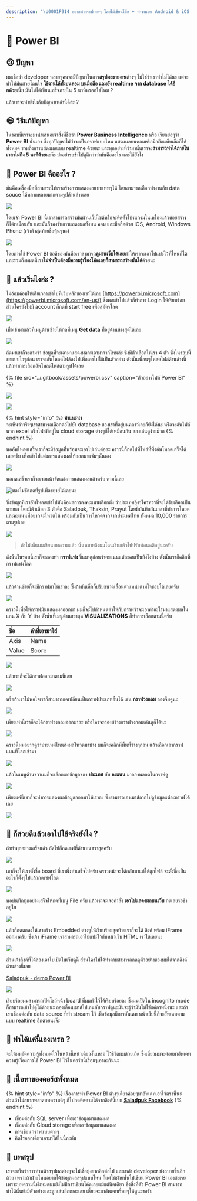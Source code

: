 ```yaml
---
description: "\U0001F914 อยากทำกราฟเทพๆ โดยไม่เขียนโค้ด + ทำงานบน Android & iOS ทำไง?"
---
```


# 👶 Power BI

## 😢 ปัญหา

ผมเชื่อว่า developer หลายๆคนจะมีปัญหาในการ**สรุปผลรายงาน**ต่างๆ ไม่ใช่ว่าเราทำไม่ได้นะ แต่จะทำให้มันสวยโดนใจ **ใช้งานได้ทั้งบนคอม บนมือถือ แถมยัง realtime จาก database ได้อีกด้วย**เนี่ย มันไม่ได้เขียนเสร็จภายใน 5 นาทีหรอกใช่ไหม ?

แล้วเราจะทำยังไงกับปัญหาเหล่านี้ดีล่ะ ?

## 😄 วิธีแก้ปัญหา

 ในรอบนี้เราจะมานำเสนอเจ้าสิ่งที่ชื่อว่า **Power Business Intelligence** หรือ เรียกย่อๆว่า **Power BI** นั่นเอง ซึ่งทุกปัญหาไม่ว่าจะเป็นกราฟแบบไหน แสดงผลบนคอมหรือมือถือแท็บเล็ตก็ได้ทั้งหมด รวมถึงการแสดงผลแบบ realtime ด้วยนะ และทุกอย่างที่ว่ามานั้นเราจะ**สามารถทำได้ภายในเวลาไม่ถึง 5 นาทีด้วย**นะจ๊ะ ปะอย่ารอช้าไปดูดีกว่าว่ามันคืออะไร และใช้ยังไง

## 🤔 Power BI คืออะไร ?

มันคือเครื่องมือที่สามารถให้เราสร้างการแสดงผลแบบเทพๆได้ โดยสามารถเลือกทำงานกับ data souce ได้หลากหลายมากตามรูปด้านล่างเลย

![](../.gitbook/assets/image%20%28481%29.png)

โดยเจ้า Power BI นี้เราสามารถสร้างมันผ่านเว็บไซต์หรือจะติดตั้งโปรแกรมในเครื่องแล้วค่อยสร้างก็ได้เหมือนกัน และมันก็รองรับการแสดงผลทั้งบน คอม และมือถือด้วย iOS, Android, Windows Phone \(เจ้าตัวสุดท้ายชื่อคุ้นๆนะ\)

![](../.gitbook/assets/image%20%28902%29.png)

โดยการใช้ Power BI ข้อดีของมันคือเราสามารถ**ดูผ่านเว็บได้เลย**ทำให้เราจะเอาไปแปะไว้ที่ไหนก็ได้ และรวมถึงหมดนี่เรา**ไม่จำเป็นต้องมีความรู้เรื่องโค้ดเลยก็สามารถสร้างมันได้**ด้วยนะ

## 🤔 แล้วเริ่มไงอ่ะ ?

ไม่อ้อมค้อมให้เสียเวลาเข้าไปที่เว็บหลักของเขาได้เลย [https://powerbi.microsoft.com](https://powerbi.microsoft.com/en-us/) ซึ่งพอเข้าไปแล้วก็ทำการ Login ให้เรียบร้อย ส่วนใครยังไม่มี account ก็กดที่ start free เพื่อสมัครโลด

![](../.gitbook/assets/image%20%28242%29.png)

เมื่อเข้ามาแล้วที่เมนูด้านซ้ายให้กดที่เมนู **Get data** ที่อยู่ด้านล่างสุดได้เลย

![](../.gitbook/assets/image%20%28790%29.png)

ถัดมาเขาก็จะถามว่า ข้อมูลที่จะเอามาแสดงผลจะเอามาจากไหนล่ะ ซึ่งมีตัวเลือกให้เรา 4 ตัว  ซึ่งในรอบนี้ขอแบบไวๆก่อน เราจะอัพโหลดไฟล์ลงไปเพื่อเอาไปใช้เป็นตัวอย่าง ดังนั้นเพื่อนๆโหลดไฟล์ด้านล่างนี้ แล้วทำการเลือกอัพโหลดไฟล์ตามรูปได้เลย

{% file src="../.gitbook/assets/powerbi.csv" caption="ตัวอย่างไฟล์ Power BI" %}

![](../.gitbook/assets/image%20%28291%29.png)

![](../.gitbook/assets/image%20%28152%29.png)

{% hint style="info" %}
**คำแนะนำ**  
จะเห็นว่าจริงๆเราสามารถเลือกต่อไปยัง database ของเราที่อยู่บนคลาว์เลยก็ยังได้นะ หรือจะอัพไฟล์พวก excel หรือไฟล์ที่อยู่ใน cloud storage ต่างๆก็ได้เหมือนกัน ลองเล่นดูง่ายม๊วก
{% endhint %}

พออัพโหลดเสร็จเราก็จะมีข้อมูลที่พร้อมจะเอาไปเล่นต่อละ คราวนี้ก็กดไปที่ไฟล์ที่พึ่งอัพโหลดเสร็จได้เลยครับ เพื่อเข้าไปแต่งการแสดงผลให้ออกมาแจ่มๆนั่นเอง

![](../.gitbook/assets/image%20%28444%29.png)

พอกดเสร็จเราก็จะเจอหน้าจัดแต่งการแสดงผลแล้วครับ ตามนี้เลย

![&#xE21;&#xE2D;&#xE07;&#xE44;&#xE21;&#xE48;&#xE0A;&#xE31;&#xE14;&#xE01;&#xE14;&#xE17;&#xE35;&#xE48;&#xE23;&#xE39;&#xE1B;&#xE40;&#xE1E;&#xE37;&#xE48;&#xE2D;&#xE02;&#xE22;&#xE32;&#xE22;&#xE44;&#xE14;&#xE49;&#xE40;&#xE25;&#xE22;&#xE19;&#xE30;](../.gitbook/assets/image%20%28594%29.png)

ซึ่งข้อมูลที่เราอัพโหลดเข้าไปมันคือผลการลงคะแนนเลือกตั้ง ว่าประเทศอุ๊งๆใครควรที่จะได้รับเลือกเป็นนายยก โดยมีตัวเลือก 3 ตัวคือ Saladpuk, Thaksin, Prayut โดยมีบันทึกวันเวลาที่ทำการโหวต และคะแนนที่อยากจะโหวตให้ พร้อมกับเป็นการโหวตจากจากประเทศไทย ทั้งหมด 10,000 รายการ ตามรูปเลย

![](../.gitbook/assets/image%20%28267%29.png)

> ถ้าไม่เห็นผมเขียนบทความแล้ว นั่นหมายถึงผมโดนเรียกตัวไปปรับทัศนคติอยู่นะครับ

ดังนั้นในรอบนี้เราก็จะลองทำ **กราฟแท่ง** ขึ้นมาดูก่อนว่าคะแนนแต่ละคนเป็นยังไงบ้าง ดังนั้นเราก็คลิกที่กราฟแท่งโลด

![](../.gitbook/assets/image%20%28177%29.png)

แล้วด้านซ้ายก็จะมีกราฟมาให้เราละ ซึ่งถ้ามันเล็กก็ปรับขนาดเลื่อนตำแหน่งตามใจชอบได้เลยครับ

![](../.gitbook/assets/image%20%28508%29.png)

คราวนี้เพื่อให้กราฟมันแสดงผลออกมา ผมก็จะไปกำหนดค่าให้กับกราฟว่าจะเอาค่าอะไรมาแสดงผลในแกน X กับ Y บ้าง ดังนั้นที่เมนูด้านขวาสุด **VISUALIZATIONS** ก็ทำการเลือกตามนี้ครับ

| ชื่อ | ค่าที่เอามาใส่ |
| :--- | :--- |
| Axis | Name |
| Value | Score |

![](../.gitbook/assets/image%20%28734%29.png)

แล้วเราก็จะได้กราฟออกมาตามนี้เลย

![](../.gitbook/assets/image%20%28240%29.png)

หรือถ้าเราไม่พอใจเราก็สามารถกดเปลี่ยนเป็นกราฟประเภทอื่นได้ เช่น **กราฟวงกลม** ลองจิ้มดูนะ

![](../.gitbook/assets/image%20%28422%29.png)

เพียงเท่านี้เราก็จะได้กราฟวงกลมออกมาละ หรือใครจะลองสร้างกราฟวงกลมเล่นดูก็ได้นะ

![](../.gitbook/assets/image%20%28919%29.png)

คราวนี้ผมอยากดูว่าประเทศไหนส่งผลโหวตมาบ้าง ผมก็จะคลิกที่พื้นที่ว่างๆก่อน แล้วเลือกเอากราฟแผนที่โลกเข้ามา

![](../.gitbook/assets/image%20%28671%29.png)

แล้วในเมนูด้านขวาผมก็จะเลือกเอาข้อมูลของ **ประเทศ** กับ **คะแนน** มาลองพลอตในกราฟดู

![](../.gitbook/assets/image%20%28963%29.png)

เพียงแค่นี้เขาก็จะทำการแสดงผลข้อมูลออกมาให้เราละ ซึ่งสามารถเอาเมาส์ลากไปดูข้อมูลแต่ละกราฟได้เลย

![](../.gitbook/assets/image%20%2891%29.png)

## 🤔 ก็สวยดีแล้วเอาไปใช้จริงยังไง ?

ถ้าทำทุกอย่างเสร็จแล้ว ถัดไปก็กดเซฟที่ด้านบนขวาสุดครับ

![](../.gitbook/assets/image%20%28218%29.png)

เขาก็จะให้เราตั้งชื่อ board ที่เราพึ่งทำเสร็จไปครับ คราวหน้าจะได้กลับมาแก้ได้ถูกไฟล์ จะตั้งชื่อเป็นอะไรก็ตั้งๆไปแล้วกดเซฟโลด

![](../.gitbook/assets/image%20%28747%29.png)

พอบันทึกทุกอย่างเสร็จให้กดที่เมนู File ครับ แล้วเราจะเจอคำสั่ง **เอาไปแสดงผลบนเว็บ** กดเลยรอช้าอยู่ใย

![](../.gitbook/assets/image%20%28668%29.png)

แล้วก็กดตกลงให้เขาสร้าง Embedded ต่างๆให้เรียบร้อยสุดท้ายเราก็จะได้ ลิงค์ พร้อม iFrame ออกมาครับ ซึ่งเจ้า iFrame เราสามารถเอาไปแปะไว้กับหน้าเว็บ HTML เราได้เลยนะ

![](../.gitbook/assets/image%20%28391%29.png)

ส่วนเจ้าลิงค์ที่ได้ลองเอาไปเปิดในเว็บดูดิ๊ ส่วนใครไม่ได้ทำตามสามารถกดดูตัวอย่างของผมได้จากลิงค์ด้านล่างนี้เลย

[Saladpuk - demo Power BI](https://app.powerbi.com/view?r=eyJrIjoiYmNlNWJmMmEtMjM5OS00Mjc0LWE5MjQtZjIwODMxZDVlMGNkIiwidCI6IjkzNzkzY2VmLTM0MDAtNGJkYi04MWY0LTkyNWNjYjNhNjkyNCIsImMiOjEwfQ%3D%3D)

![](../.gitbook/assets/image%20%28650%29.png)

เรียบร้อยผมสามารถเปิดโชว์หน้า board ที่ผมทำไว้ได้เรียบร้อยละ ซึ่งผมเปิดใน incognito mode ก็สามารถเข้าไปดูได้ด้วยนะ ลองเลื่อนเมาส์ไปเล่นกับกราฟดูนะมันจะรู้ว่ามันไม่ใช่แค่ภาพนิ่งนะ และถ้าเราเชื่อมต่อกับ data source ที่ทำ stream ไว้ เมื่อข้อมูลมีการอัพเดท หน้าเว็บนี้ก็จะอัพเดทตามแบบ realtime อีกด้วยนะจ๊ะ

## 🤔 ทำได้แค่นี้เองเหรอ ?

จะให้ผมยัดความรู้ทั้งหมดไว้ในหน้านี้หน้าเดียวงั้นเหรอ ไว้ชีวิตผมด้วยเถิด ซึ่งเดี๋ยวผมจะค่อยมาอัพเดทความรู้เรื่องการใช้ Power BI ไว้ในคอร์สนี้เรื่อยๆเอาละกันนะ

## 🧭 เนื้อหาของคอร์สทั้งหมด

{% hint style="info" %}
เรื่องการทำ Power BI ต่างๆเดี๋ยวค่อยๆมาอัพเดทเอาไว้ตรงนี้นะ ส่วนถ้าไม่อยากพลาดบทความดีๆ ก็ไปกดติดตามได้จากลิงค์นี้เบย [**Saladpuk Facebook**](https://facebook.com/mr.saladpuk)
{% endhint %}

* เชื่อมต่อกับ SQL server เพื่อเอาข้อมูลมาแสดงผล
* เชื่อมต่อกับ Cloud storage เพื่อเอาข้อมูลมาแสดงผล
* การเขียนกราฟแบบต่างๆ
* คิดไรออกเดี๋ยวเอามาใส่ในนี้ละกัน

## 🎯 บทสรุป

เราจะเห็นว่าการทำหน้าสรุปผลต่างๆจะไม่เชื่อยุ่งยากอีกต่อไป และเหล่า developer ยังสบายขึ้นอีกด้วย เพราะถ้าฝ่ายไหนอยากได้ข้อมูลผลสรุปแบบไหน ก็แค่ให้ฝ่ายนั้นไปเขียน Power BI เองซะเรย เพราะบทความนี้ทั้งหมดผมยังไม่มีการเขียนโค้ดเลยแม้แต่นิดเดียว ซึ่งสิ่งที่ตัว Power BI สามารถทำได้นั้นยังมีตัวอย่างและลูกเล่นอีกเยอะเลย เดี๋ยวจะมาอัพเดทเรื่อยๆให้ดูนะขอรับ

